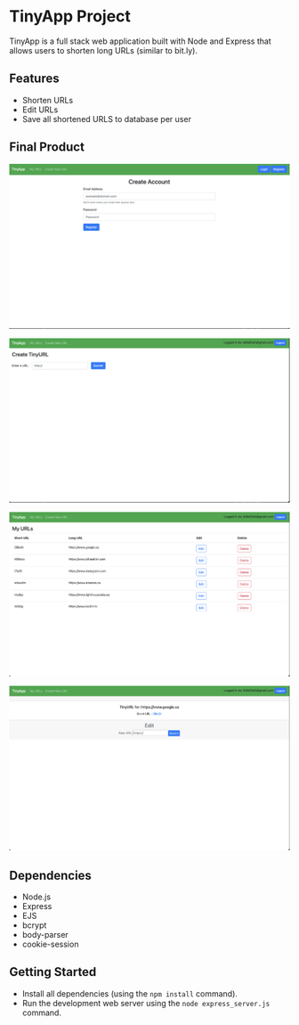# TinyApp Project

TinyApp is a full stack web application built with Node and Express that allows users to shorten long URLs (similar to bit.ly).

## Features

- Shorten URLs
- Edit URLs
- Save all shortened URLS to database per user

## Final Product

!["Login Page"](https://github.com/brianguyen97/tinyapp/blob/main/docs/tinyApp3.jpg)

!["Shorten URL Page"](https://github.com/brianguyen97/tinyapp/blob/main/docs/tinyApp2.jpg)

!["URL Index Page"](https://github.com/brianguyen97/tinyapp/blob/main/docs/tinyApp0.jpg)

!["URL Edit Page"](https://github.com/brianguyen97/tinyapp/blob/main/docs/tinyApp1.jpg)

## Dependencies

- Node.js
- Express
- EJS
- bcrypt
- body-parser
- cookie-session

## Getting Started

- Install all dependencies (using the `npm install` command).
- Run the development web server using the `node express_server.js` command.
